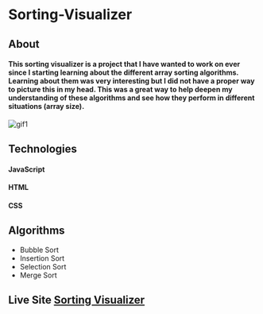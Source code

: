 # Sorting-Visualizer

## About

#### This sorting visualizer is a project that I have wanted to work on ever since I starting learning about the different array sorting algorithms. Learning about them was very interesting but I did not have a proper way to picture this in my head. This was a great way to help deepen my understanding of these algorithms and see how they perform in different situations (array size).



![gif1](https://user-images.githubusercontent.com/56093708/130176658-9b0fc8f3-fbc4-419c-aa75-12125145ec0f.png)


## Technologies

#### JavaScript
#### HTML 
#### CSS

## Algorithms

* Bubble Sort
* Insertion Sort
* Selection Sort
* Merge Sort

## Live Site [Sorting Visualizer](https://sorting-algorithm-visualizer-app-shahene.netlify.app)
